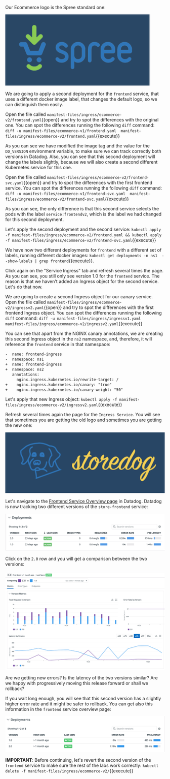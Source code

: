 Our Ecommerce logo is the Spree standard one:

![Screenshot of the Spree logo](./assets/spree_logo.png)

We are going to apply a second deployment for the `frontend` service, that uses a different docker image label, that changes the default logo, so we can distinguish them easily.

Open the file called `manifest-files/ingress/ecommerce-v2/frontend.yaml`{{open}} and try to spot the differences with the original one. You can spot the differences running the following `diff` command: `diff -u manifest-files/ecommerce-v1/frontend.yaml  manifest-files/ingress/ecommerce-v2/frontend.yaml`{{execute}}

As you can see we have modified the image tag and the value for the `DD_VERSION` environment variable, to make sure we can track correctly both versions in Datadog. Also, you can see that this second deployment will change the labels slightly, because we will also create a second different Kubernetes service for this one.

Open the file called `manifest-files/ingress/ecommerce-v2/frontend-svc.yaml`{{open}} and try to spot the differences with the first frontend service. You can spot the differences running the following `diff` command: `diff -u manifest-files/ecommerce-v1/frontend-svc.yaml  manifest-files/ingress/ecommerce-v2/frontend-svc.yaml`{{execute}}

As you can see, the only difference is that this second service selects the pods with the label `service:frontendv2`, which is the label we had changed for this second deployment.

Let's apply the second deployment and the second service: `kubectl apply -f manifest-files/ingress/ecommerce-v2/frontend.yaml && kubectl apply -f manifest-files/ingress/ecommerce-v2/frontend-svc.yaml`{{execute}}

We have now two different deployments for `frontend` with a different set of labels, running different docker images: `kubectl get deployments -n ns1  --show-labels | grep frontend`{{execute}}.

Click again on the "Service Ingress" tab and refresh several times the page. As you can see, you still only see version 1.0 for the `frontend` service. The reason is that we haven't added an Ingress object for the second service. Let's do that now.

We are going to create a second Ingress object for our canary service. Open the file called `manifest-files/ingress/ecommerce-v2/ingressv2.yaml`{{open}} and try to spot the differences with the first frontend Ingress object. You can spot the differences running the following `diff` command: `diff -u manifest-files/ingress/ingressv1.yaml  manifest-files/ingress/ecommerce-v2/ingressv2.yaml`{{execute}}

You can see that apart from the  NGINX canary annotations, we are creating this second Ingress object in the `ns2` namespace, and, therefore, it will reference the `frontend` service in that namespace:

```
-  name: frontend-ingress
-  namespace: ns1
+  name: frontend-ingress
+  namespace: ns2
   annotations:
     nginx.ingress.kubernetes.io/rewrite-target: /
+    nginx.ingress.kubernetes.io/canary: "true"
+    nginx.ingress.kubernetes.io/canary-weight: "50"
```

Let's apply that new Ingress object: `kubectl apply -f manifest-files/ingress/ecommerce-v2/ingressv2.yaml`{{execute}}

Refresh several times again the page for the `Ingress Service`. You will see that sometimes you are getting the old logo and sometimes you are getting the new one:

![Screenshot of new logo](./assets/storedog_logo.png)

Let's navigate to the [Frontend Service Overview page](https://app.datadoghq.com/apm/service/store-frontend) in Datadog. Datadog is now tracking two different versions of the `store-frontend` service:

![Screenshot of frontend service overview page with two versions](./assets/frontend_service_page_v2.png)

Click on the `2.0` row and you will get a comparison between the two versions:

![Screenshot of frontend service comparison between version 1.0 and version 2.0](./assets/frontend_service_comparison.png)

Are we getting new errors? Is the latency of the two versions similar? Are we happy with progressively moving this release forward or shall we rollback?

If you wait long enough, you will see that this second version has a slightly higher error rate and it might be safer to rollback. You can get also this information in the `frontend` service overview page:

![Screenshot of frontend service comparison for error rates](./assets/frontend_error_rate.png)

**IMPORTANT**: Before continuing, let's revert the second version of the `frontend` service to make sure the rest of the labs work correctly: `kubectl delete -f manifest-files/ingress/ecommerce-v2/`{{execute}}
